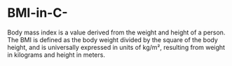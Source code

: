 # BMI-in-C-
Body mass index is a value derived from the weight and height of a person. The BMI is defined as the body weight divided by the square of the body height, and is universally expressed in units of kg/m², resulting from weight in kilograms and height in meters.
